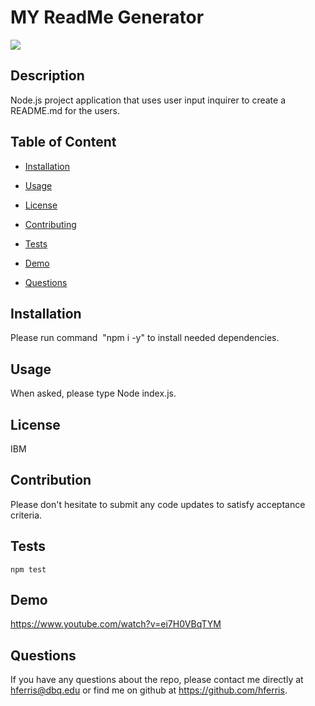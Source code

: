 # MY ReadMe Generator
    
<img src="https://img.shields.io/badge/License-IPL%201.0-blue.svg"></img>

## Description
 Node.js project application that uses user input inquirer to create a README.md for the users.

## Table of Content

* [Installation](#installation) 

* [Usage​](#usage)

* [License​](#license)

* [Contributing​](#contribution)

* [Tests​](#tests)

* [Demo](#demo)

* [Questions](#questions)

## Installation
Please run command  "npm i -y" to install needed dependencies.

## Usage
When asked, please type Node index.js.

## License
IBM

## Contribution
Please don't hesitate to submit any code updates to satisfy acceptance criteria.

## Tests
```
npm test
```

## Demo
https://www.youtube.com/watch?v=ei7H0VBqTYM 

## Questions
 If you have any questions about the repo, please contact me directly at hferris@dbq.edu or find me on github at https://github.com/hferris.